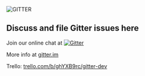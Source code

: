 ![GITTER](http://i.imgur.com/DozxXlJ.png)

## Discuss and file Gitter issues here

Join our online chat at [![Gitter](https://badges.gitter.im/gitterHQ/gitter.png)](https://gitter.im/gitterHQ/gitter)

More info at [gitter.im](https://gitter.im)

Trello: [trello.com/b/ghYXB9rc/gitter-dev](https://trello.com/b/ghYXB9rc/gitter-dev)

